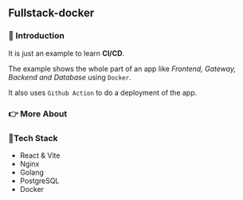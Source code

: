 ## Fullstack-docker

### 🧐 Introduction

It is just an example to learn **CI/CD**.

The example shows the whole part of an app like *Frontend, Gateway, Backend and Database* using `Docker`.

It also uses `Github Action` to do a deployment of the app.

### 👉 More About


### 🦴Tech Stack

- React & Vite
- Nginx
- Golang
- PostgreSQL
- Docker